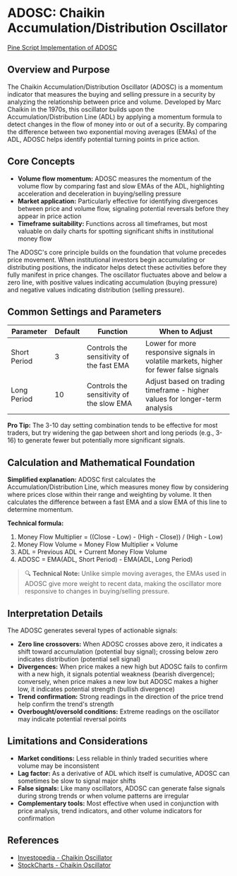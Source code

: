 # ADOSC: Chaikin Accumulation/Distribution Oscillator

[Pine Script Implementation of ADOSC](https://github.com/mihakralj/pinescript/blob/main/indicators/volume/adosc.pine)

## Overview and Purpose

The Chaikin Accumulation/Distribution Oscillator (ADOSC) is a momentum indicator that measures the buying and selling pressure in a security by analyzing the relationship between price and volume. Developed by Marc Chaikin in the 1970s, this oscillator builds upon the Accumulation/Distribution Line (ADL) by applying a momentum formula to detect changes in the flow of money into or out of a security. By comparing the difference between two exponential moving averages (EMAs) of the ADL, ADOSC helps identify potential turning points in price action.

## Core Concepts

* **Volume flow momentum:** ADOSC measures the momentum of the volume flow by comparing fast and slow EMAs of the ADL, highlighting acceleration and deceleration in buying/selling pressure
* **Market application:** Particularly effective for identifying divergences between price and volume flow, signaling potential reversals before they appear in price action
* **Timeframe suitability:** Functions across all timeframes, but most valuable on daily charts for spotting significant shifts in institutional money flow

The ADOSC's core principle builds on the foundation that volume precedes price movement. When institutional investors begin accumulating or distributing positions, the indicator helps detect these activities before they fully manifest in price changes. The oscillator fluctuates above and below a zero line, with positive values indicating accumulation (buying pressure) and negative values indicating distribution (selling pressure).

## Common Settings and Parameters

| Parameter | Default | Function | When to Adjust |
|-----------|---------|----------|---------------|
| Short Period | 3 | Controls the sensitivity of the fast EMA | Lower for more responsive signals in volatile markets, higher for fewer false signals |
| Long Period | 10 | Controls the sensitivity of the slow EMA | Adjust based on trading timeframe - higher values for longer-term analysis |

**Pro Tip:** The 3-10 day setting combination tends to be effective for most traders, but try widening the gap between short and long periods (e.g., 3-16) to generate fewer but potentially more significant signals.

## Calculation and Mathematical Foundation

**Simplified explanation:**
ADOSC first calculates the Accumulation/Distribution Line, which measures money flow by considering where prices close within their range and weighting by volume. It then calculates the difference between a fast EMA and a slow EMA of this line to determine momentum.

**Technical formula:**
1. Money Flow Multiplier = ((Close - Low) - (High - Close)) / (High - Low)
2. Money Flow Volume = Money Flow Multiplier × Volume
3. ADL = Previous ADL + Current Money Flow Volume
4. ADOSC = EMA(ADL, Short Period) - EMA(ADL, Long Period)

> 🔍 **Technical Note:** Unlike simple moving averages, the EMAs used in ADOSC give more weight to recent data, making the oscillator more responsive to changes in buying/selling pressure.

## Interpretation Details

The ADOSC generates several types of actionable signals:

* **Zero line crossovers:** When ADOSC crosses above zero, it indicates a shift toward accumulation (potential buy signal); crossing below zero indicates distribution (potential sell signal)
* **Divergences:** When price makes a new high but ADOSC fails to confirm with a new high, it signals potential weakness (bearish divergence); conversely, when price makes a new low but ADOSC makes a higher low, it indicates potential strength (bullish divergence)
* **Trend confirmation:** Strong readings in the direction of the price trend help confirm the trend's strength
* **Overbought/oversold conditions:** Extreme readings on the oscillator may indicate potential reversal points

## Limitations and Considerations

* **Market conditions:** Less reliable in thinly traded securities where volume may be inconsistent
* **Lag factor:** As a derivative of ADL which itself is cumulative, ADOSC can sometimes be slow to signal major shifts
* **False signals:** Like many oscillators, ADOSC can generate false signals during strong trends or when volume patterns are irregular
* **Complementary tools:** Most effective when used in conjunction with price analysis, trend indicators, and other volume indicators for confirmation

## References

* [Investopedia - Chaikin Oscillator](https://www.investopedia.com/terms/c/chaikinoscillator.asp)
* [StockCharts - Chaikin Oscillator](https://school.stockcharts.com/doku.php?id=technical_indicators:chaikin_oscillator)
